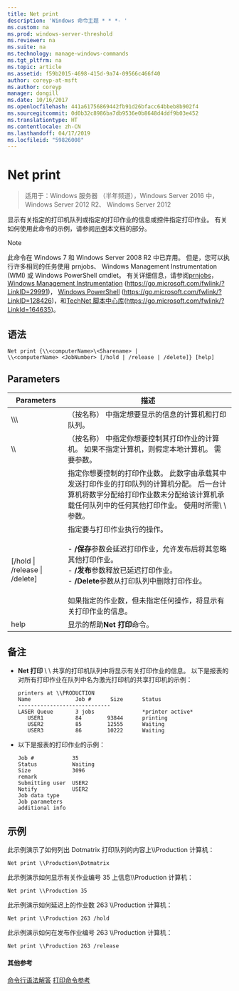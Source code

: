 ```yaml
---
title: Net print
description: 'Windows 命令主题 * * *- '
ms.custom: na
ms.prod: windows-server-threshold
ms.reviewer: na
ms.suite: na
ms.technology: manage-windows-commands
ms.tgt_pltfrm: na
ms.topic: article
ms.assetid: f59b2015-4698-415d-9a74-09566c466f40
author: coreyp-at-msft
ms.author: coreyp
manager: dongill
ms.date: 10/16/2017
ms.openlocfilehash: 441a61756869442fb91d26bfacc64bbeb8b902f4
ms.sourcegitcommit: 0d0b32c8986ba7db9536e0b8648d4ddf9b03e452
ms.translationtype: HT
ms.contentlocale: zh-CN
ms.lasthandoff: 04/17/2019
ms.locfileid: "59826008"
---
```

# <a name="net-print"></a>Net print

>适用于：Windows 服务器 （半年频道），Windows Server 2016 中，Windows Server 2012 R2、 Windows Server 2012

显示有关指定的打印机队列或指定的打印作业的信息或控件指定打印作业。
有关如何使用此命令的示例，请参阅[示例](#BKMK_examples)本文档的部分。
> [!NOTE]
> 此命令在 Windows 7 和 Windows Server 2008 R2 中已弃用。 但是，您可以执行许多相同的任务使用 prnjobs、 Windows Management Instrumentation (WMI) 或 Windows PowerShell cmdlet。 有关详细信息，请参阅[prnjobs](prnjobs.md)， [Windows Management Instrumentation](https://go.microsoft.com/fwlink/?LinkID=29991) (https://go.microsoft.com/fwlink/?LinkID=29991)， [Windows PowerShell](https://go.microsoft.com/fwlink/?LinkID=128426) (https://go.microsoft.com/fwlink/?LinkID=128426)，和[TechNet 脚本中心库](https://go.microsoft.com/fwlink/?LinkId=164635)\(https://go.microsoft.com/fwlink/?LinkId=164635)。
## <a name="syntax"></a>语法
```
Net print {\\<computerName>\<Sharename> | 
\\<computerName> <JobNumber> [/hold | /release | /delete]} [help]
```
## <a name="parameters"></a>Parameters
|Parameters|描述|
|-------|--------|
|\\\\<computerName>\\<Sharename>|（按名称） 中指定想要显示的信息的计算机和打印队列。|
|\\\\<computerName>|（按名称） 中指定你想要控制其打印作业的计算机。 如果不指定计算机，则假定本地计算机。 需要<JobNumber>参数。|
|<JobNumber>|指定你想要控制的打印作业数。 此数字由承载其中发送打印作业的打印队列的计算机分配。 后一台计算机将数字分配给打印作业数未分配给该计算机承载任何队列中的任何其他打印作业。 使用时所需\\ \\ <computerName>参数。|
|[/hold &#124; /release &#124; /delete]|指定要与打印作业执行的操作。<br /><br />- **/保存**参数会延迟打印作业，允许发布后将其忽略其他打印作业。<br />- **/发布**参数释放已延迟打印作业。<br />- **/Delete**参数从打印队列中删除打印作业。<br /><br />如果指定的作业数，但未指定任何操作，将显示有关打印作业的信息。|
|help|显示的帮助**Net 打印**命令。|
## <a name="remarks"></a>备注
-   **Net 打印** \\ \\ <computerName>共享的打印机队列中将显示有关打印作业的信息。 以下是报表的对所有打印作业在队列中名为激光打印机的共享打印机的示例：
    ```
    printers at \\PRODUCTION
    Name              Job #      Size      Status
    -----------------------------
    LASER Queue       3 jobs               *printer active*
       USER1          84        93844      printing
       USER2          85        12555      Waiting
       USER3          86        10222      Waiting
    ```
-   以下是报表的打印作业的示例：
    ```
    Job #            35
    Status           Waiting
    Size             3096
    remark
    Submitting user  USER2
    Notify           USER2
    Job data type
    Job parameters
    additional info
    ```
## <a name="BKMK_examples"></a>示例
此示例演示了如何列出 Dotmatrix 打印队列的内容上\\\Production 计算机：
```
Net print \\Production\Dotmatrix 
```
此示例演示如何显示有关作业编号 35 上信息\\\Production 计算机：
```
Net print \\Production 35 
```
此示例演示如何延迟上的作业数 263 \\\Production 计算机：
```
Net print \\Production 263 /hold 
```
此示例演示如何在发布作业编号 263 \\\Production 计算机：
```
Net print \\Production 263 /release 
```
#### <a name="additional-references"></a>其他参考
[命令行语法解答](command-line-syntax-key.md)
[打印命令参考](print-command-reference.md)
